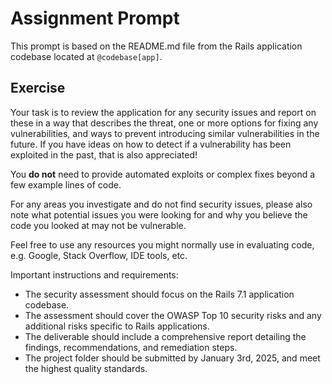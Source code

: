 # Assignment Prompt

This prompt is based on the README.md file from the Rails application codebase located at `@codebase[app]`.

## Exercise

Your task is to review the application for any security issues and
report on these in a way that describes the threat, one or more
options for fixing any vulnerabilities, and ways to prevent
introducing similar vulnerabilities in the future. If you have
ideas on how to detect if a vulnerability has been exploited
in the past, that is also appreciated!

You **do not** need to provide automated exploits or complex fixes
beyond a few example lines of code.

For any areas you investigate and do not find security issues,
please also note what potential issues you were looking for and
why you believe the code you looked at may not be vulnerable.

Feel free to use any resources you might normally use in evaluating
code, e.g. Google, Stack Overflow, IDE tools, etc.

Important instructions and requirements:

- The security assessment should focus on the Rails 7.1 application codebase.
- The assessment should cover the OWASP Top 10 security risks and any additional risks specific to Rails applications.
- The deliverable should include a comprehensive report detailing the findings, recommendations, and remediation steps.
- The project folder should be submitted by January 3rd, 2025, and meet the highest quality standards.